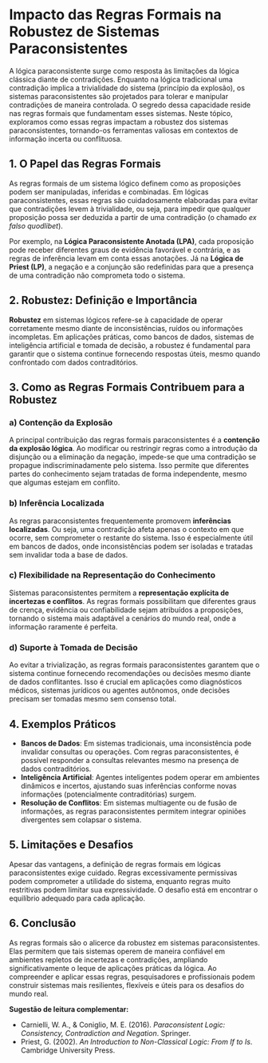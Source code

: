 
# Impacto das Regras Formais na Robustez de Sistemas Paraconsistentes

A lógica paraconsistente surge como resposta às limitações da lógica clássica diante de contradições. Enquanto na lógica tradicional uma contradição implica a trivialidade do sistema (princípio da explosão), os sistemas paraconsistentes são projetados para tolerar e manipular contradições de maneira controlada. O segredo dessa capacidade reside nas regras formais que fundamentam esses sistemas. Neste tópico, exploramos como essas regras impactam a robustez dos sistemas paraconsistentes, tornando-os ferramentas valiosas em contextos de informação incerta ou conflituosa.

## 1. O Papel das Regras Formais

As regras formais de um sistema lógico definem como as proposições podem ser manipuladas, inferidas e combinadas. Em lógicas paraconsistentes, essas regras são cuidadosamente elaboradas para evitar que contradições levem à trivialidade, ou seja, para impedir que qualquer proposição possa ser deduzida a partir de uma contradição (o chamado *ex falso quodlibet*).

Por exemplo, na **Lógica Paraconsistente Anotada (LPA)**, cada proposição pode receber diferentes graus de evidência favorável e contrária, e as regras de inferência levam em conta essas anotações. Já na **Lógica de Priest (LP)**, a negação e a conjunção são redefinidas para que a presença de uma contradição não comprometa todo o sistema.

## 2. Robustez: Definição e Importância

**Robustez** em sistemas lógicos refere-se à capacidade de operar corretamente mesmo diante de inconsistências, ruídos ou informações incompletas. Em aplicações práticas, como bancos de dados, sistemas de inteligência artificial e tomada de decisão, a robustez é fundamental para garantir que o sistema continue fornecendo respostas úteis, mesmo quando confrontado com dados contraditórios.

## 3. Como as Regras Formais Contribuem para a Robustez

### a) Contenção da Explosão

A principal contribuição das regras formais paraconsistentes é a **contenção da explosão lógica**. Ao modificar ou restringir regras como a introdução da disjunção ou a eliminação da negação, impede-se que uma contradição se propague indiscriminadamente pelo sistema. Isso permite que diferentes partes do conhecimento sejam tratadas de forma independente, mesmo que algumas estejam em conflito.

### b) Inferência Localizada

As regras paraconsistentes frequentemente promovem **inferências localizadas**. Ou seja, uma contradição afeta apenas o contexto em que ocorre, sem comprometer o restante do sistema. Isso é especialmente útil em bancos de dados, onde inconsistências podem ser isoladas e tratadas sem invalidar toda a base de dados.

### c) Flexibilidade na Representação do Conhecimento

Sistemas paraconsistentes permitem a **representação explícita de incertezas e conflitos**. As regras formais possibilitam que diferentes graus de crença, evidência ou confiabilidade sejam atribuídos a proposições, tornando o sistema mais adaptável a cenários do mundo real, onde a informação raramente é perfeita.

### d) Suporte à Tomada de Decisão

Ao evitar a trivialização, as regras formais paraconsistentes garantem que o sistema continue fornecendo recomendações ou decisões mesmo diante de dados conflitantes. Isso é crucial em aplicações como diagnósticos médicos, sistemas jurídicos ou agentes autônomos, onde decisões precisam ser tomadas mesmo sem consenso total.

## 4. Exemplos Práticos

- **Bancos de Dados**: Em sistemas tradicionais, uma inconsistência pode invalidar consultas ou operações. Com regras paraconsistentes, é possível responder a consultas relevantes mesmo na presença de dados contraditórios.
- **Inteligência Artificial**: Agentes inteligentes podem operar em ambientes dinâmicos e incertos, ajustando suas inferências conforme novas informações (potencialmente contraditórias) surgem.
- **Resolução de Conflitos**: Em sistemas multiagente ou de fusão de informações, as regras paraconsistentes permitem integrar opiniões divergentes sem colapsar o sistema.

## 5. Limitações e Desafios

Apesar das vantagens, a definição de regras formais em lógicas paraconsistentes exige cuidado. Regras excessivamente permissivas podem comprometer a utilidade do sistema, enquanto regras muito restritivas podem limitar sua expressividade. O desafio está em encontrar o equilíbrio adequado para cada aplicação.

## 6. Conclusão

As regras formais são o alicerce da robustez em sistemas paraconsistentes. Elas permitem que tais sistemas operem de maneira confiável em ambientes repletos de incertezas e contradições, ampliando significativamente o leque de aplicações práticas da lógica. Ao compreender e aplicar essas regras, pesquisadores e profissionais podem construir sistemas mais resilientes, flexíveis e úteis para os desafios do mundo real.


**Sugestão de leitura complementar:**  
- Carnielli, W. A., & Coniglio, M. E. (2016). *Paraconsistent Logic: Consistency, Contradiction and Negation*. Springer.
- Priest, G. (2002). *An Introduction to Non-Classical Logic: From If to Is*. Cambridge University Press.

